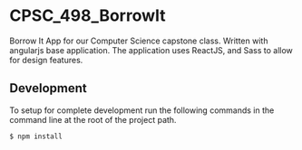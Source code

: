 # CPSC_498_BorrowIt
Borrow It App for our Computer Science capstone class. Written with angularjs base application. The application uses ReactJS, and Sass to allow for design features.

## Development
To setup for complete development run the following commands in the command line at the root of the project path.
```bash
$ npm install
```
